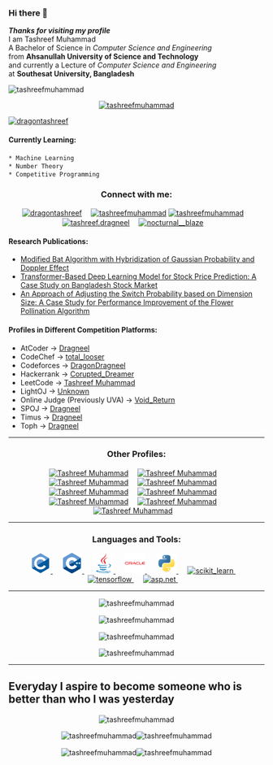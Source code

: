 ### Hi there 👋

***Thanks for visiting my profile***\
I am Tashreef Muhammad  
A Bachelor of Science in *Computer Science and Engineering*  
from **Ahsanullah University of Science and Technology** \
and currently a Lecture of *Computer Science and Engineering* \
at **Southesat University, Bangladesh**


<p align="left"> <img src="https://komarev.com/ghpvc/?username=tashreefmuhammad&label=Profile%20views&color=0e75b6&style=flat" alt="tashreefmuhammad" /> </p>

<p align="center"> <a href="https://github.com/ryo-ma/github-profile-trophy"><img src="https://github-profile-trophy.vercel.app/?username=tashreefmuhammad&theme=onedark&row=1&column=7" alt="tashreefmuhammad" /></a> </p>

<p align="left"> <a href="https://twitter.com/dragontashreef" target="blank"><img src="https://img.shields.io/twitter/follow/dragontashreef?logo=twitter&style=for-the-badge" alt="dragontashreef" /></a> </p>


#### Currently Learning:
```
* Machine Learning
* Number Theory
* Competitive Programming
```

<h3 align="center">Connect with me:</h3>
<p align="center">
<a href="https://twitter.com/dragontashreef" target="blank"><img align="center" src="https://www.vectorlogo.zone/logos/twitter/twitter-official.svg" alt="dragontashreef" height="30" width="40" /></a>&emsp;
<a href="https://linkedin.com/in/tashreefmuhammad" target="blank"><img align="center" src="https://www.vectorlogo.zone/logos/linkedin/linkedin-icon.svg" alt="tashreefmuhammad" height="30" width="40" /></a>          
<a href="https://kaggle.com/tashreefmuhammad" target="blank"><img align="center" src="https://www.vectorlogo.zone/logos/kaggle/kaggle-icon.svg" alt="tashreefmuhammad" height="30" width="40" /></a>&emsp;
<a href="https://fb.com/tashreef.dragneel" target="blank"><img align="center" src="https://www.vectorlogo.zone/logos/facebook/facebook-official.svg" alt="tashreef.dragneel" height="40" width="40" /></a>&emsp;
<a href="https://instagram.com/nocturnal___blaze" target="blank"><img align="center" src="https://www.vectorlogo.zone/logos/instagram/instagram-icon.svg" alt="nocturnal__blaze" height="40" width="40" /></a>&emsp;
<!-- <a href="https://www.codechef.com/users/total_looser" target="blank"><img align="center" src="https://cdn.jsdelivr.net/npm/simple-icons@3.1.0/icons/codechef.svg" alt="total_looser" height="40" width="40" /></a>&emsp;
<a href="https://www.hackerrank.com/corupted_dreamer" target="blank"><img align="center" src="https://cdn.jsdelivr.net/npm/simple-icons@3.0.1/icons/hackerrank.svg" alt="corupted_dreamer" height="40" width="40" /></a>&emsp;
<a href="https://codeforces.com/profile/dragondragneel" target="blank"><img align="center" src="https://cdn.jsdelivr.net/npm/simple-icons@3.0.1/icons/codeforces.svg" alt="dragondragneel" height="40" width="40" /></a>           -->
</p>

#### Research Publications:
- [Modified Bat Algorithm with Hybridization of Gaussian Probability and Doppler Effect](https://ieeexplore.ieee.org/abstract/document/9068014)
- [Transformer-Based Deep Learning Model for Stock Price Prediction: A Case Study on Bangladesh Stock Market](https://arxiv.org/abs/2208.08300)
- [An Approach of Adjusting the Switch Probability based on Dimension Size: A Case Study for Performance Improvement of the Flower Pollination Algorithm](https://arxiv.org/abs/2208.09699)

#### Profiles in Different Competition Platforms:

- AtCoder -> [Dragneel](https://atcoder.jp/users/Dragneel)
- CodeChef -> [total_looser](https://www.codechef.com/users/total_looser)
- Codeforces -> [DragonDragneel](http://codeforces.com/profile/DragonDragneel)
- Hackerrank -> [Corupted_Dreamer](https://www.hackerrank.com/Corupted_Dreamer?hr_r=1)
- LeetCode -> [Tashreef Muhammad](https://leetcode.com/TashreefMuhammad/)
- LightOJ -> [Unknown](https://lightoj.com/user/dragneel)
- Online Judge (Previously UVA) -> [Void_Return](https://uhunt.onlinejudge.org/id/908219)
- SPOJ -> [Dragneel](https://www.spoj.com/users/dragneel/)
- Timus -> [Dragneel](https://acm.timus.ru/author.aspx?id=274987)
- Toph -> [Dragneel](https://toph.co/u/Dragneel)

<hr>
<h3 align="center">Other Profiles:</h3>
<p align = "center">
    <a href="https://commons.datacite.org/orcid.org/0000-0002-9816-2547" target="blank"><img align="center" src="https://commons.datacite.org/favicon.ico" alt="Tashreef Muhammad" height="40" width="40" /></a>&emsp;
    <a href="https://europepmc.org/authors/0000-0002-9816-2547" target="blank"><img align="center" src="https://europepmc.org/images/favicon.ico" alt="Tashreef Muhammad" height="40" width="40" /></a>&emsp;
    <a href="https://scholar.google.com/citations?user=W_IaQKAAAAAJ&hl=en" target="blank"><img align="center" src="https://upload.wikimedia.org/wikipedia/commons/thumb/c/c7/Google_Scholar_logo.svg/2048px-Google_Scholar_logo.svg.png" alt="Tashreef Muhammad" height="40" width="40" /></a>&emsp;
    <a href="https://profiles.impactstory.org/u/0000-0002-9816-2547" target="blank"><img align="center" src="https://profiles.impactstory.org/static/img/impactstory-logo.png" alt="Tashreef Muhammad" height="40" width="40" /></a>&emsp;
    <a href="https://orcid.org/my-orcid?orcid=0000-0002-9816-2547" target="blank"><img align="center" src="https://upload.wikimedia.org/wikipedia/commons/thumb/0/06/ORCID_iD.svg/512px-ORCID_iD.svg.png?20190308043226" alt="Tashreef Muhammad" height="40" width="40" /></a>&emsp;
    <a href="https://www.researchgate.net/profile/Tashreef-Muhammad" target="blank"><img align="center" src="https://upload.wikimedia.org/wikipedia/commons/thumb/5/5e/ResearchGate_icon_SVG.svg/2048px-ResearchGate_icon_SVG.svg.png" alt="Tashreef Muhammad" height="40" width="40" /></a>&emsp;
    <a href="https://www.semanticscholar.org/author/Tashreef-Muhammad/1642304975" target="blank"><img align="center" src="https://miro.medium.com/max/1400/1*wuOik0-WI97IW86STIR6Gg.png" alt="Tashreef Muhammad" height="40" width="40" /></a>&emsp;
    <a href="https://www.scopus.com/authid/detail.uri?authorId=57216696139" target="blank"><img align="center" src="https://www.scopus.com/static/proteus-images/favicon.ico?ver=1.0" alt="Tashreef Muhammad" height="40" width="40" /></a>&emsp;
    <a href="https://www.webofscience.com/wos/author/record/3755482" target="blank"><img align="center" src="https://play-lh.googleusercontent.com/kLVaTwis1K_rhrn0t0pY9rHNOHcBQl1YJHi845-PhaREajRS3-I1FdyAwRedFgcPo1Y" alt="Tashreef Muhammad" height="40" width="40" /></a>&emsp;
</p>

<hr>
<h3 align="center">Languages and Tools:</h3>
<p align="center"> <a href="https://www.cprogramming.com/" target="_blank"> <img src="https://raw.githubusercontent.com/devicons/devicon/master/icons/c/c-original.svg" alt="c" width="40" height="40"/> </a>&emsp;
<a href="https://www.w3schools.com/cpp/" target="_blank"> <img src="https://raw.githubusercontent.com/devicons/devicon/master/icons/cplusplus/cplusplus-original.svg" alt="cplusplus" width="40" height="40"/> </a>&emsp;
<a href="https://www.java.com" target="_blank"> <img src="https://raw.githubusercontent.com/devicons/devicon/master/icons/java/java-original.svg" alt="java" width="40" height="40"/> </a>&emsp;
<a href="https://www.oracle.com/" target="_blank"> <img src="https://raw.githubusercontent.com/devicons/devicon/master/icons/oracle/oracle-original.svg" alt="oracle" width="40" height="40"/> </a>&emsp;
<a href="https://www.python.org" target="_blank"> <img src="https://raw.githubusercontent.com/devicons/devicon/master/icons/python/python-original.svg" alt="python" width="40" height="40"/> </a>&emsp;
<a href="https://scikit-learn.org/" target="_blank"> <img src="https://upload.wikimedia.org/wikipedia/commons/0/05/Scikit_learn_logo_small.svg" alt="scikit_learn" width="40" height="40"/> </a>&emsp;
<a href="https://www.tensorflow.org" target="_blank"> <img src="https://www.vectorlogo.zone/logos/tensorflow/tensorflow-icon.svg" alt="tensorflow" width="40" height="40"/> </a>&emsp;
<a href="https://dotnet.microsoft.com/en-us/apps/aspnet" target="_blank"> <img src="https://seeklogo.com/images/1/net-logo-681E247422-seeklogo.com.png" alt="asp.net" width="40" height="40"/> </a>&emsp;
</p>

<hr>
<p align = "center"><img align="center" src="https://github-readme-stats.vercel.app/api/top-langs?username=tashreefmuhammad&show_icons=true&locale=en&layout=compact&theme=dracula" alt="tashreefmuhammad" /></p>

<p align = "center"><img align="center" src="https://github-readme-stats.vercel.app/api?username=tashreefmuhammad&show_icons=true&locale=en&theme=dracula" alt="tashreefmuhammad" /></p>

<p align = "center"><img align="center" src="https://github-readme-streak-stats.herokuapp.com/?user=tashreefmuhammad&&theme=dark" alt="tashreefmuhammad" /></p>

<p align = "center"><img align="center" src="https://activity-graph.herokuapp.com/graph?username=tashreefmuhammad&custom_title=My%20Activity&hide_border=true&theme=github" alt="tashreefmuhammad" /></p>
<hr>

## Everyday I aspire to become someone who is better than who I was yesterday

<p align = "center"><img align="center" src="https://github-profile-summary-cards.vercel.app/api/cards/profile-details?username=TashreefMuhammad&theme=monokai" alt="tashreefmuhammad" /></p>
<p align = "center"><img align="center" src="https://github-profile-summary-cards.vercel.app/api/cards/repos-per-language?username=TashreefMuhammad&theme=monokai" alt="tashreefmuhammad" /><img align="center" src="https://github-profile-summary-cards.vercel.app/api/cards/most-commit-language?username=TashreefMuhammad&theme=monokai" alt="tashreefmuhammad" /></p>
<p align = "center"><img align="center" src="https://github-profile-summary-cards.vercel.app/api/cards/stats?username=TashreefMuhammad&theme=monokai" alt="tashreefmuhammad" /><img align="center" src="https://github-profile-summary-cards.vercel.app/api/cards/productive-time?username=TashreefMuhammad&theme=monokai" alt="tashreefmuhammad" /></p>

<!--
**TashreefMuhammad/TashreefMuhammad** is a ✨ _special_ ✨ repository because its `README.md` (this file) appears on your GitHub profile.

Template from: https://rahuldkjain.github.io/gh-profile-readme-generator/

Here are some ideas to get you started:

- 🔭 I’m currently working on ...
- 🌱 I’m currently learning ...
- 👯 I’m looking to collaborate on ...
- 🤔 I’m looking for help with ...
- 💬 Ask me about ...
- 📫 How to reach me: ...
- 😄 Pronouns: ...
- ⚡ Fun fact: ...
-->

